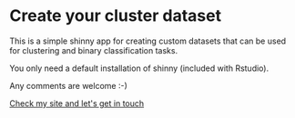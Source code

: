 # Create your cluster dataset

This is a simple shinny app for creating custom datasets that
can be used for clustering and binary classification tasks.

You only need a default installation of shinny (included with Rstudio).

Any comments are welcome :-)

[Check my site and let's get in touch](https://davidrmh.github.io/)
